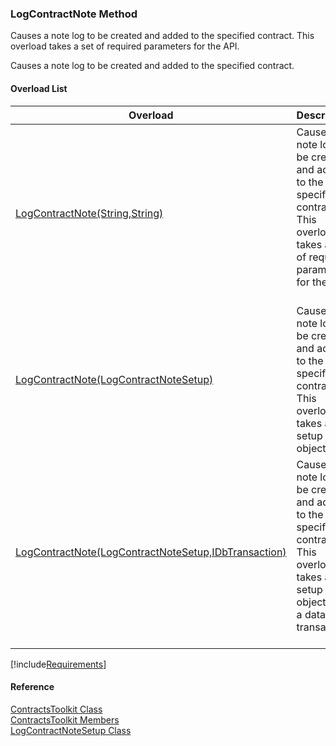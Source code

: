 ﻿### LogContractNote Method

Causes a note log to be created and added to the specified contract. This overload takes a set of required parameters for the API.

Causes a note log to be created and added to the specified contract.

#### Overload List

| Overload | Description |
| --- | --- |
| [LogContractNote(String,String)](FChoice.Toolkits.Clarify~FChoice.Toolkits.Clarify.Contracts.ContractsToolkit~LogContractNote(String,String).md) | Causes a note log to be created and added to the specified contract. This overload takes a set of required parameters for the API.   |
| [LogContractNote(LogContractNoteSetup)](FChoice.Toolkits.Clarify~FChoice.Toolkits.Clarify.Contracts.ContractsToolkit~LogContractNote(LogContractNoteSetup).md) | Causes a note log to be created and added to the specified contract. This overload takes a setup object.   |
| [LogContractNote(LogContractNoteSetup,IDbTransaction)](FChoice.Toolkits.Clarify~FChoice.Toolkits.Clarify.Contracts.ContractsToolkit~LogContractNote(LogContractNoteSetup,IDbTransaction).md) | Causes a note log to be created and added to the specified contract. This overload takes a setup object and a database transaction.   |

[!include[Requirements](../partials/requirements.md)]



#### Reference

[ContractsToolkit Class](FChoice.Toolkits.Clarify~FChoice.Toolkits.Clarify.Contracts.ContractsToolkit.md)  
[ContractsToolkit Members](FChoice.Toolkits.Clarify~FChoice.Toolkits.Clarify.Contracts.ContractsToolkit_members.md)  
[LogContractNoteSetup Class](FChoice.Toolkits.Clarify~FChoice.Toolkits.Clarify.Contracts.LogContractNoteSetup.md)
